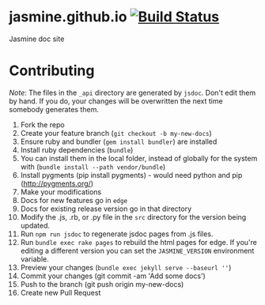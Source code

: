 jasmine.github.io [![Build Status](https://travis-ci.org/jasmine/jasmine.github.io.svg?branch=master)](https://travis-ci.org/jasmine/jasmine.github.io)
=================

Jasmine doc site

Contributing
=================

_Note_: The files in the `_api` directory are generated by `jsdoc`. Don't edit them by hand. If you do, your changes will be overwritten the next time somebody generates them.

1. Fork the repo
1. Create your feature branch (`git checkout -b my-new-docs`)
1. Ensure ruby and bundler (`gem install bundler`) are installed
1. Install ruby dependencies (`bundle`)
 1. You can install them in the local folder, instead of globally for the system with (`bundle install --path vendor/bundle`)
1. Install pygments (pip install pygments) - would need python and pip (http://pygments.org/)
1. Make your modifications
 1. Docs for new features go in `edge`
 1. Docs for existing release version go in that directory
 1. Modify the .js, .rb, or .py file in the `src` directory for the version being updated.
 1. Run `npm run jsdoc` to regenerate jsdoc pages from .js files.
 1. Run `bundle exec rake pages` to rebuild the html pages for edge. If you're editing a different version you can set the `JASMINE_VERSION` environment variable.
1. Preview your changes (`bundle exec jekyll serve --baseurl ''`)
1. Commit your changes (git commit -am 'Add some docs')
1. Push to the branch (git push origin my-new-docs)
1. Create new Pull Request
